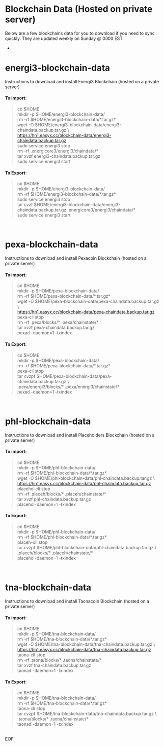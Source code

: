 # Blockchain Data (Hosted on private server)

Below are a few blockchains data for you to download if you need to sync quickly. They are updated weekly on Sunday @ 0000 EST.

- 

# energi3-blockchain-data
Instructions to download and install Energi3 Blockchain (hosted on a private server)

#### To import:
> cd $HOME<br />
> mkdir -p $HOME/energi3-blockchain-data/<br />
> rm -rf $HOME/energi3-blockchain-data/\*.tar.gz\*<br />
> wget -O $HOME/energi3-blockchain-data/energi3-chaindata.backup.tar.gz \\<br />
> https://hn1.easyx.cc/blockchain-data/energi3-chaindata.backup.tar.gz<br />
> sudo service energi3 stop<br />
> rm -rf .energicore3/energi3/chaindata/\*<br />
> tar xvzf energi3-chaindata.backup.tar.gz<br />
> sudo service energi3 start<br />

#### To Export:
> cd $HOME<br />
> mkdir -p $HOME/energi3-blockchain-data/<br />
> rm -rf $HOME/energi3-blockchain-data/\*.tar.gz\*<br />
> sudo service energi3 stop<br />
> tar cvzf $HOME/energi3-blockchain-data/energi3-chaindata.backup.tar.gz .energicore3/energi3/chaindata/\*<br />
> sudo service energi3 start<br />
<br />

# pexa-blockchain-data
Instructions to download and install Pexacoin Blockchain (hosted on a private server)

#### To import:
> cd $HOME<br />
> mkdir -p $HOME/pexa-blockchain-data/<br />
> rm -rf $HOME/pexa-blockchain-data/\*.tar.gz\*<br />
> wget -O $HOME/pexa-blockchain-data/pexa-chaindata.backup.tar.gz \\<br />
> https://hn1.easyx.cc/blockchain-data/pexa-chaindata.backup.tar.gz<br />
> pexa-cli stop<br />
> rm -rf .pexa/blocks/\* .pexa/chainstate/\*<br />
> tar xvzf pexa-chaindata.backup.tar.gz<br />
> pexad -daemon=1 -txindex<br />

#### To Export:
> cd $HOME<br />
> mkdir -p $HOME/pexa-blockchain-data/<br />
> rm -rf $HOME/pexa-blockchain-data/\*.tar.gz\*<br />
> pexa-cli stop<br />
> tar cvzpf $HOME/pexa-blockchain-data/pexa-chaindata.backup.tar.gz \\<br />
> .pexa/energi3/blocks/\* .pexa/energi3/chainstate/\*<br />
> pexad -daemon=1 -txindex<br />
<br />

# phl-blockchain-data
Instructions to download and install Placeholders Blockchain (hosted on a private server)

#### To import:
> cd $HOME<br />
> mkdir -p $HOME/phl-blockchain-data/<br />
> rm -rf $HOME/phl-blockchain-data/\*.tar.gz\*<br />
> wget -O $HOME/phl-blockchain-data/phl-chaindata.backup.tar.gz \\<br />
> https://hn1.easyx.cc/blockchain-data/phl-chaindata.backup.tar.gz<br />
> placehd-cli stop<br />
> rm -rf .placeh/blocks/\* .placeh/chainstate/\*<br />
> tar xvzf phl-chaindata.backup.tar.gz<br />
> placehd -daemon=1 -txindex<br />

#### To Export:
> cd $HOME<br />
> mkdir -p $HOME/phl-blockchain-data/<br />
> rm -rf $HOME/phl-blockchain-data/\*.tar.gz\*<br />
> placeh-cli stop<br />
> tar cvzpf $HOME/phl-blockchain-data/phl-chaindata.backup.tar.gz \\<br />
> .placeh/blocks/\* .placeh/chainstate/\*<br />
> placehd -daemon=1 -txindex<br />
<br />

# tna-blockchain-data
Instructions to download and install Taonacoin Blockchain (hosted on a private server)

#### To import:
> cd $HOME<br />
> mkdir -p $HOME/tna-blockchain-data/<br />
> rm -rf $HOME/tna-blockchain-data/\*.tar.gz\*<br />
> wget -O $HOME/tna-blockchain-data/tna-chaindata.backup.tar.gz \\<br />
> https://hn1.easyx.cc/blockchain-data/tna-chaindata.backup.tar.gz<br />
> taona-cli stop<br />
> rm -rf .taona/blocks/\* .taona/chainstate/\*<br />
> tar xvzf tna-chaindata.backup.tar.gz<br />
> taonad -daemon=1 -txindex<br />

#### To Export:
> cd $HOME<br />
> mkdir -p $HOME/tna-blockchain-data/<br />
> rm -rf $HOME/tna-blockchain-data/\*.tar.gz\*<br />
> taona-cli stop<br />
> tar cvzpf $HOME/tna-blockchain-data/tna-chaindata.backup.tar.gz \\<br />
> .taona/blocks/\* .taona/chainstate/\*<br />
> taonad -daemon=1 -txindex<br />
<br />
EOF
